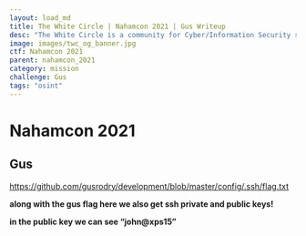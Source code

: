 ```yaml
---
layout: load_md
title: The White Circle | Nahamcon 2021 | Gus Writeup
desc: "The White Circle is a community for Cyber/Information Security students, enthusiasts and professionals. You can discuss anything related to Security, share your knowledge with others, get help when you need it and proceed further in your journey with amazing people from all over the world."
image: images/twc_og_banner.jpg
ctf: Nahamcon 2021
parent: nahamcon_2021
category: mission
challenge: Gus
tags: "osint"
---
```


<h1 class="heading card-title white-text">Nahamcon 2021</h1>

## Gus

https://github.com/gusrodry/development/blob/master/config/.ssh/flag.txt

**along with the gus flag here we also get ssh private and public keys!**

**in the public key we can see “john@xps15”**

